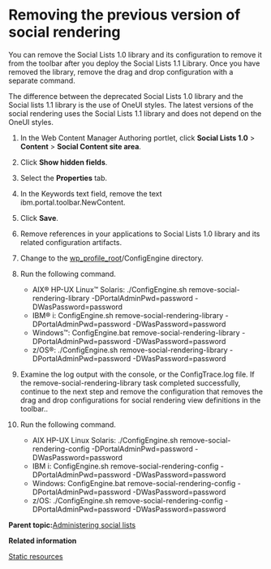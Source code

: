 # Removing the previous version of social rendering

You can remove the Social Lists 1.0 library and its configuration to remove it from the toolbar after you deploy the Social Lists 1.1 Library. Once you have removed the library, remove the drag and drop configuration with a separate command.

The difference between the deprecated Social Lists 1.0 library and the Social lists 1.1 library is the use of OneUI styles. The latest versions of the social rendering uses the Social Lists 1.1 library and does not depend on the OneUI styles.

1.  In the Web Content Manager Authoring portlet, click **Social Lists 1.0** \> **Content** \> **Social Content site area**.

2.  Click **Show hidden fields**.

3.  Select the **Properties** tab.

4.  In the Keywords text field, remove the text ibm.portal.toolbar.NewContent.

5.  Click **Save**.

6.  Remove references in your applications to Social Lists 1.0 library and its related configuration artifacts.

7.  Change to the [wp\_profile\_root](../reference/wpsdirstr.md#wp_profile_root)/ConfigEngine directory.

8.  Run the following command.

    -   AIX® HP-UX Linux™ Solaris: ./ConfigEngine.sh remove-social-rendering-library -DPortalAdminPwd=password -DWasPassword=password
    -   IBM® i: ConfigEngine.sh remove-social-rendering-library -DPortalAdminPwd=password -DWasPassword=password
    -   Windows™: ConfigEngine.bat remove-social-rendering-library -DPortalAdminPwd=password -DWasPassword=password
    -   z/OS®: ./ConfigEngine.sh remove-social-rendering-library -DPortalAdminPwd=password -DWasPassword=password
9.  Examine the log output with the console, or the ConfigTrace.log file. If the remove-social-rendering-library task completed successfully, continue to the next step and remove the configuration that removes the drag and drop configurations for social rendering view definitions in the toolbar..

10. Run the following command.

    -   AIX HP-UX Linux Solaris: ./ConfigEngine.sh remove-social-rendering-config -DPortalAdminPwd=password -DWasPassword=password
    -   IBM i: ConfigEngine.sh remove-social-rendering-config -DPortalAdminPwd=password -DWasPassword=password
    -   Windows: ConfigEngine.bat remove-social-rendering-config -DPortalAdminPwd=password -DWasPassword=password
    -   z/OS: ./ConfigEngine.sh remove-social-rendering-config -DPortalAdminPwd=password -DWasPassword=password

**Parent topic:**[Administering social lists](../social/soc_rendr_adm_socl_list.md)

**Related information**  


[Static resources](../dev-theme/themeopt_defaultparts_static.md)

